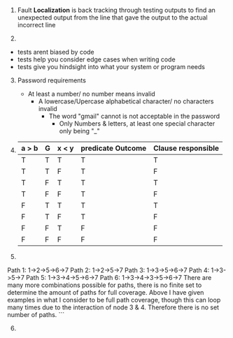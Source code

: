1. Fault **Localization** is back tracking through testing outputs to find an unexpected output from the line that gave the output to the actual incorrect line

2.
- tests arent biased by code
- tests help you consider edge cases when writing code
- tests give you hindsight into what your system or program needs

3. Password requirements
   - At least a number/ no number means invalid
      - A lowercase/Upercase alphabetical character/ no characters invalid 
         - The word "gmail" cannot is not acceptable in the password
            -  Only Numbers & letters, at least one special character only being "_"
            



4. | a > b| G | x < y |predicate Outcome|Clause responsible|
   |------|---|-------|-----------------|------------------|
   |  T   | T |  T    |   T             |        T         |
   |  T   | T |  F    |   T             |        F         |
   |  T   | F |  T    |   T             |        T         |
   |  T   | F |  F    |   T             |        F         |
   |  F   | T |  T    |   T             |        T         |
   |  F   | T |  F    |   T             |        F         |
   |  F   | F |  T    |   F             |        F         |
   |  F   | F |  F    |   F             |        F         |


5.  ```
   Path 1: 1->2->5->6->7
   Path 2: 1->2->5->7
   Path 3: 1->3->5->6->7
   Path 4: 1->3->5->7
   Path 5: 1->3->4->5->6->7
   Path 6: 1->3->4->3->5->6->7
   There are many more combinations possible for paths, there is no finite set to determine
   the amount of paths for full coverage. Above I have given examples in what I consider to be
   full path coverage, though this can loop many times due to the interaction of node 3 & 4. Therefore
   there is no set number of paths.
    ```

6. 